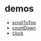 # demos
* [scrollToTop](https://xinx1n.github.io/demos/scrollToTop/scrollToTop.html)
* [countDown](https://xinx1n.github.io/demos/countDown/countDown.html)
* [clock](https://xinx1n.github.io/demos/clock/clock.html)
